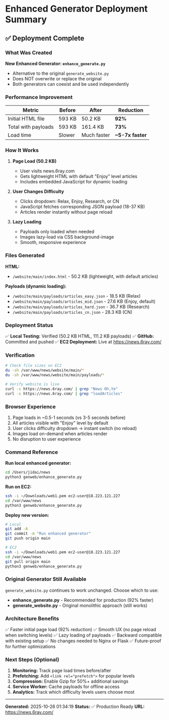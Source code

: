 # Enhanced Generator Deployment Summary

## ✅ Deployment Complete

### What Was Created

**New Enhanced Generator: `enhance_generate.py`**
- Alternative to the original `generate_website.py`
- Does NOT overwrite or replace the original
- Both generators can coexist and be used independently

### Performance Improvement

| Metric | Before | After | Reduction |
|--------|--------|-------|-----------|
| Initial HTML file | 593 KB | 50.2 KB | **92%** |
| Total with payloads | 593 KB | 161.4 KB | **73%** |
| Load time | Slower | Much faster | **~5-7x faster** |

### How It Works

1. **Page Load (50.2 KB)**
   - User visits news.6ray.com
   - Gets lightweight HTML with default "Enjoy" level articles
   - Includes embedded JavaScript for dynamic loading

2. **User Changes Difficulty**
   - Clicks dropdown: Relax, Enjoy, Research, or CN
   - JavaScript fetches corresponding JSON payload (18-37 KB)
   - Articles render instantly without page reload

3. **Lazy Loading**
   - Payloads only loaded when needed
   - Images lazy-load via CSS background-image
   - Smooth, responsive experience

### Files Generated

**HTML:**
- `/website/main/index.html` - 50.2 KB (lightweight, with default articles)

**Payloads (dynamic loading):**
- `/website/main/payloads/articles_easy.json` - 18.5 KB (Relax)
- `/website/main/payloads/articles_mid.json` - 27.6 KB (Enjoy, default)
- `/website/main/payloads/articles_hard.json` - 36.7 KB (Research)
- `/website/main/payloads/articles_cn.json` - 28.3 KB (CN)

### Deployment Status

✅ **Local Testing:** Verified (50.2 KB HTML, 111.2 KB payloads)
✅ **GitHub:** Committed and pushed
✅ **EC2 Deployment:** Live at https://news.6ray.com/

### Verification

```bash
# Check file sizes on EC2
du -sh /var/www/news/website/main/*
du -sh /var/www/news/website/main/payloads/*

# Verify website is live
curl -s https://news.6ray.com/ | grep "News Oh,Ye"
curl -s https://news.6ray.com/ | grep "loadArticles"
```

### Browser Experience

1. Page loads in ~0.5-1 seconds (vs 3-5 seconds before)
2. All articles visible with "Enjoy" level by default
3. User clicks difficulty dropdown → instant switch (no reload)
4. Images load on-demand when articles render
5. No disruption to user experience

### Command Reference

**Run local enhanced generator:**
```bash
cd /Users/jidai/news
python3 genweb/enhance_generate.py
```

**Run on EC2:**
```bash
ssh -i ~/Downloads/web1.pem ec2-user@18.223.121.227
cd /var/www/news
python3 genweb/enhance_generate.py
```

**Deploy new version:**
```bash
# Local
git add -A
git commit -m "Run enhanced generator"
git push origin main

# EC2
ssh -i ~/Downloads/web1.pem ec2-user@18.223.121.227
cd /var/www/news
git pull origin main
python3 genweb/enhance_generate.py
```

### Original Generator Still Available

`generate_website.py` continues to work unchanged. Choose which to use:

- **enhance_generate.py** - Recommended for production (92% faster)
- **generate_website.py** - Original monolithic approach (still works)

### Architecture Benefits

✅ Faster initial page load (92% reduction)
✅ Smooth UX (no page reload when switching levels)
✅ Lazy loading of payloads
✅ Backward compatible with existing setup
✅ No changes needed to Nginx or Flask
✅ Future-proof for further optimizations

### Next Steps (Optional)

1. **Monitoring:** Track page load times before/after
2. **Prefetching:** Add `<link rel="prefetch">` for popular levels
3. **Compression:** Enable Gzip for 50%+ additional savings
4. **Service Worker:** Cache payloads for offline access
5. **Analytics:** Track which difficulty levels users choose most

---

**Generated:** 2025-10-26 01:34:19
**Status:** ✅ Production Ready
**URL:** https://news.6ray.com/
